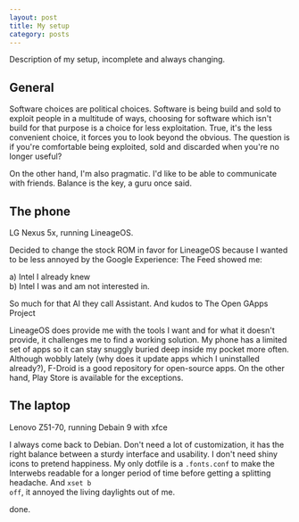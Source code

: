 ```yaml
---
layout: post
title: My setup
category: posts
---
```


Description of my setup, incomplete and always changing.

## General

Software choices are political choices. Software is being build and sold to exploit people in a multitude of ways, choosing for software which isn't build for that purpose is a choice for less exploitation. True, it's the less convenient choice, it forces you to look beyond the obvious. The question is if you're comfortable being exploited, sold and discarded when you're no longer useful?

On the other hand, I'm also pragmatic. I'd like to be able to communicate with friends. Balance is the key, a guru once said.

## The phone

LG Nexus 5x, running LineageOS.

Decided to change the stock ROM in favor for LineageOS because I wanted to be less annoyed by the Google Experience: The Feed showed me:

a) Intel I already knew  
b) Intel I was and am not interested in.

So much for that AI they call Assistant. And kudos to The Open GApps Project

LineageOS does provide me with the tools I want and for what it doesn't provide, it challenges me to find a working solution. My phone has a limited set of apps so it can stay snuggly buried deep inside my pocket more often. Although wobbly lately (why does it update apps which I uninstalled already?), F-Droid is a good repository for open-source apps. On the other hand, Play Store is available for the exceptions.

## The laptop

Lenovo Z51-70, running Debain 9 with xfce

I always come back to Debian. Don't need a lot of customization, it has the right balance between a sturdy interface and usability. I don't need shiny icons to pretend happiness. My only dotfile is a <code>.fonts.conf</code> to make the Interwebs readable for a longer period of time before getting a splitting headache. And <code>xset b off</code>, it annoyed the living daylights out of me.

done.
